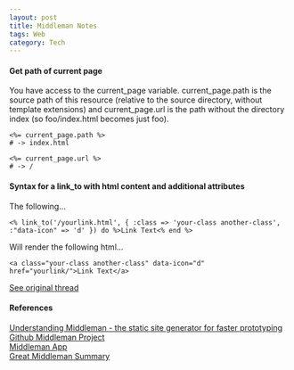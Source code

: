 ```yaml
---
layout: post
title: Middleman Notes
tags: Web
category: Tech
---
```


#### Get path of current page ###

You have access to the current_page variable. current_page.path is the source path of this resource (relative to the source directory, without template extensions) and current_page.url is the path without the directory index (so foo/index.html becomes just foo).

~~~
<%= current_page.path %>
# -> index.html
~~~

~~~
<%= current_page.url %>
# -> /
~~~



#### Syntax for a link_to with html content and additional attributes ####

The following...

~~~
<% link_to('/yourlink.html', { :class => 'your-class another-class', :"data-icon" => 'd' }) do %>Link Text<% end %>
~~~

Will render the following html...

~~~
<a class="your-class another-class" data-icon="d" href="yourlink/">Link Text</a>
~~~

[See original thread](https://github.com/middleman/middleman/issues/881)  


#### References ####

[Understanding Middleman - the static site generator for faster prototyping](https://benfrain.com/understanding-middleman-the-static-site-generator-for-faster-prototyping/)  
[Github Middleman Project](https://github.com/middleman/middleman/)  
[Middleman App](https://middlemanapp.com/)  
[Great Middleman Summary](http://drewbarontini.com/articles/middleman/)  
